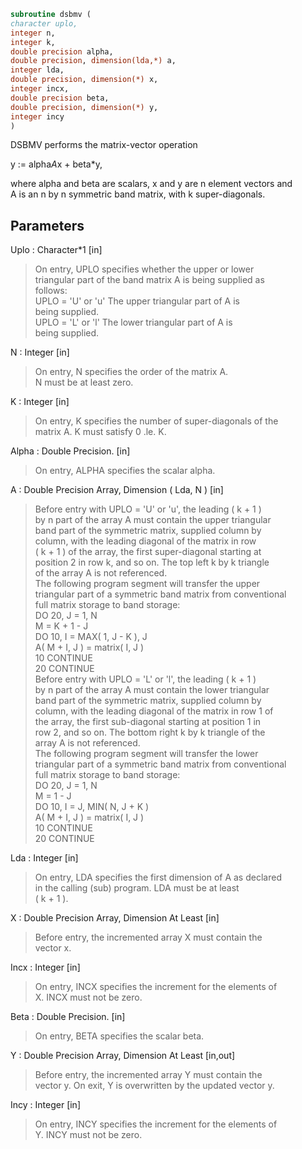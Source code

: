 ```fortran  
subroutine dsbmv (  
character uplo,  
integer n,  
integer k,  
double precision alpha,  
double precision, dimension(lda,*) a,  
integer lda,  
double precision, dimension(*) x,  
integer incx,  
double precision beta,  
double precision, dimension(*) y,  
integer incy  
)  
```  
  
DSBMV  performs the matrix-vector  operation  
  
y := alpha*A*x + beta*y,  
  
where alpha and beta are scalars, x and y are n element vectors and  
A is an n by n symmetric band matrix, with k super-diagonals.  
  
## Parameters  
Uplo : Character*1 [in]  
> On entry, UPLO specifies whether the upper or lower  
> triangular part of the band matrix A is being supplied as  
> follows:  
> UPLO = 'U' or 'u'   The upper triangular part of A is  
> being supplied.  
> UPLO = 'L' or 'l'   The lower triangular part of A is  
> being supplied.  
  
N : Integer [in]  
> On entry, N specifies the order of the matrix A.  
> N must be at least zero.  
  
K : Integer [in]  
> On entry, K specifies the number of super-diagonals of the  
> matrix A. K must satisfy  0 .le. K.  
  
Alpha : Double Precision. [in]  
> On entry, ALPHA specifies the scalar alpha.  
  
A : Double Precision Array, Dimension ( Lda, N ) [in]  
> Before entry with UPLO = 'U' or 'u', the leading ( k + 1 )  
> by n part of the array A must contain the upper triangular  
> band part of the symmetric matrix, supplied column by  
> column, with the leading diagonal of the matrix in row  
> ( k + 1 ) of the array, the first super-diagonal starting at  
> position 2 in row k, and so on. The top left k by k triangle  
> of the array A is not referenced.  
> The following program segment will transfer the upper  
> triangular part of a symmetric band matrix from conventional  
> full matrix storage to band storage:  
> DO 20, J = 1, N  
> M = K + 1 - J  
> DO 10, I = MAX( 1, J - K ), J  
> A( M + I, J ) = matrix( I, J )  
> 10    CONTINUE  
> 20 CONTINUE  
> Before entry with UPLO = 'L' or 'l', the leading ( k + 1 )  
> by n part of the array A must contain the lower triangular  
> band part of the symmetric matrix, supplied column by  
> column, with the leading diagonal of the matrix in row 1 of  
> the array, the first sub-diagonal starting at position 1 in  
> row 2, and so on. The bottom right k by k triangle of the  
> array A is not referenced.  
> The following program segment will transfer the lower  
> triangular part of a symmetric band matrix from conventional  
> full matrix storage to band storage:  
> DO 20, J = 1, N  
> M = 1 - J  
> DO 10, I = J, MIN( N, J + K )  
> A( M + I, J ) = matrix( I, J )  
> 10    CONTINUE  
> 20 CONTINUE  
  
Lda : Integer [in]  
> On entry, LDA specifies the first dimension of A as declared  
> in the calling (sub) program. LDA must be at least  
> ( k + 1 ).  
  
X : Double Precision Array, Dimension At Least [in]  
> Before entry, the incremented array X must contain the  
> vector x.  
  
Incx : Integer [in]  
> On entry, INCX specifies the increment for the elements of  
> X. INCX must not be zero.  
  
Beta : Double Precision. [in]  
> On entry, BETA specifies the scalar beta.  
  
Y : Double Precision Array, Dimension At Least [in,out]  
> Before entry, the incremented array Y must contain the  
> vector y. On exit, Y is overwritten by the updated vector y.  
  
Incy : Integer [in]  
> On entry, INCY specifies the increment for the elements of  
> Y. INCY must not be zero.  
  
